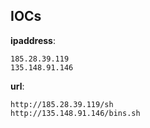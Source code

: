 
## IOCs

__ipaddress__:

```text
185.28.39.119
135.148.91.146
```
__url__:

```text
http://185.28.39.119/sh
http://135.148.91.146/bins.sh
```